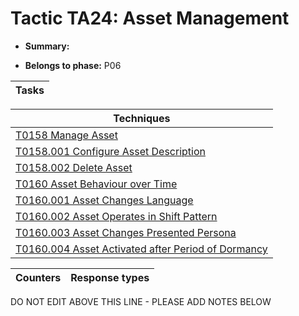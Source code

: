 # Tactic TA24: Asset Management

* **Summary:** 

* **Belongs to phase:** P06



| Tasks |
| ----- |



| Techniques |
| ---------- |
| [T0158 Manage Asset](../../generated_pages/techniques/T0158.md) |
| [T0158.001 Configure Asset Description](../../generated_pages/techniques/T0158.001.md) |
| [T0158.002 Delete Asset](../../generated_pages/techniques/T0158.002.md) |
| [T0160 Asset Behaviour over Time](../../generated_pages/techniques/T0160.md) |
| [T0160.001 Asset Changes Language](../../generated_pages/techniques/T0160.001.md) |
| [T0160.002 Asset Operates in Shift Pattern](../../generated_pages/techniques/T0160.002.md) |
| [T0160.003 Asset Changes Presented Persona](../../generated_pages/techniques/T0160.003.md) |
| [T0160.004 Asset Activated after Period of Dormancy](../../generated_pages/techniques/T0160.004.md) |



| Counters | Response types |
| -------- | -------------- |


DO NOT EDIT ABOVE THIS LINE - PLEASE ADD NOTES BELOW